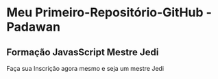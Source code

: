 # Meu Primeiro-Repositório-GitHub - Padawan
## Formação JavasScript Mestre Jedi 

Faça sua Inscrição agora mesmo e seja um mestre Jedi
